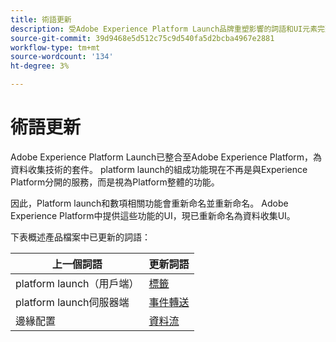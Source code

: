 ```yaml
---
title: 術語更新
description: 受Adobe Experience Platform Launch品牌重塑影響的詞語和UI元素完整清單。
source-git-commit: 39d9468e5d512c75c9d540fa5d2bcba4967e2881
workflow-type: tm+mt
source-wordcount: '134'
ht-degree: 3%

---
```


# 術語更新

Adobe Experience Platform Launch已整合至Adobe Experience Platform，為資料收集技術的套件。 platform launch的組成功能現在不再是與Experience Platform分開的服務，而是視為Platform整體的功能。

因此，Platform launch和數項相關功能會重新命名並重新命名。 Adobe Experience Platform中提供這些功能的UI，現已重新命名為資料收集UI。

下表概述產品檔案中已更新的詞語：

| 上一個詞語 | 更新詞語 |
|---|---|
| platform launch（用戶端） | [標籤](./home.md) |
| platform launch伺服器端 | [事件轉送](./ui/event-forwarding/overview.md) |
| 邊緣配置 | [資料流](https://experienceleague.adobe.com/docs/experience-platform/edge/fundamentals/datastreams.html) |
